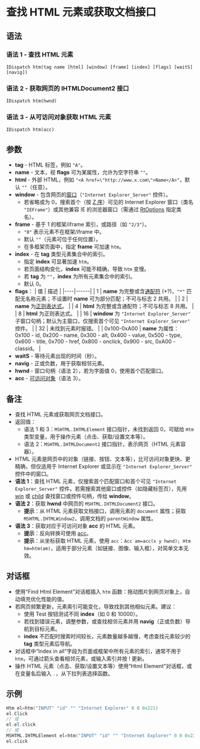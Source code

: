 # 查找 HTML 元素或获取文档接口

## 语法

### 语法 1 - 查找 HTML 元素
```
IDispatch htm(tag name [html] [window] [frame] [index] [flags] [waitS] [navig])
```

### 语法 2 - 获取网页的 IHTMLDocument2 接口
```
IDispatch htm(hwnd)
```

### 语法 3 - 从可访问对象获取 HTML 元素
```
IDispatch htm(acc)
```

## 参数
- **tag** - HTML 标签，例如 `"A"`。
- **name** - 文本，视 **flags** 可为某属性，允许为空字符串 `""`。
- **html** - 外部 HTML，例如 `"<A href=\"http://www.x.com\">Name</A>"`，默认 `""`（任意）。
- **window** - 包含网页的[窗口](../Other/IDP_WINDOWEXPRESSION.html)（`"Internet Explorer_Server"` 控件）。
  - 若省略或为 0，搜索首个（按 [Z 序](http://www.wikipedia.org/wiki/Z-order)）可见的 Internet Explorer 窗口（类名 `"IEFrame"`）或其他兼容 IE 的浏览器窗口（需通过 [RtOptions](../User/IDP_QMDLL.html#RtOptions) 指定类名）。
- **frame** - 基于 1 的框架/iframe 索引，或路径（如 `"2/3"`）。
  - `"0"` 表示元素不在框架/iframe 中。
  - 默认 `""`（元素可位于任何位置）。
  - 在多框架页面中，指定 **frame** 可加速 `htm`。
- **index** - 在 **tag** 类型元素集合中的索引。
  - 指定 **index** 可显著加速 `htm`。
  - 若页面结构变化，**index** 可能不精确，导致 `htm` 变慢。
  - 若 **tag** 为 `""`，**index** 为所有元素集合中的索引。
  - 默认 0。
- **flags**：
  | 值 | 描述 |
  |----|------|
  | 1 | **name** 为完整或含[通配符](IDP_MATCHW.md) (*?)，`"*"` 匹配无名称元素；不设置时 **name** 可为部分匹配；不可与标志 2 共用。 |
  | 2 | **name** 为[正则表达式](../RegExp/IDP_PCRE.html)。 |
  | 4 | **html** 为完整或含通配符；不可与标志 8 共用。 |
  | 8 | **html** 为正则表达式。 |
  | 16 | **window** 为 `"Internet Explorer_Server"` 子窗口句柄；默认为主窗口，仅搜索首个可见 `"Internet Explorer_Server"` 控件。 |
  | 32 | 未找到元素时报错。 |
  | 0x100-0xA00 | **name** 为属性：0x100 - id, 0x200 - name, 0x300 - alt, 0x400 - value, 0x500 - type, 0x600 - title, 0x700 - href, 0x800 - onclick, 0x900 - src, 0xA00 - classid。 |
- **waitS** - 等待元素出现的时间（秒）。
- **navig** - 正或负数，用于获取相邻元素。
- **hwnd** - 窗口句柄（语法 2），若为字面值 0，使用首个匹配窗口。
- **acc** - [可访问对象](IDP_ACC.md)（语法 3）。

## 备注
- 查找 HTML 元素或获取网页文档接口。
- 返回值：
  - 语法 1 和 3：`MSHTML.IHTMLElement` 接口指针，未找到返回 0，可赋给 `Htm` 类型变量，用于操作元素（点击、获取/设置文本等）。
  - 语法 2：`MSHTML.IHTMLDocument2` 接口指针，表示网页（HTML 元素容器）。
- HTML 元素是网页中的对象（链接、按钮、文本等），比可访问对象更快、更精确，但仅适用于 Internet Explorer 或显示在 `"Internet Explorer_Server"` 控件中的窗口。
- **语法 1**：查找 HTML 元素，仅搜索首个匹配窗口和首个可见 `"Internet Explorer_Server"` 控件。若需搜索其他窗口或控件（如隐藏标签页），先用 [win](IDP_WIN.md) 或 [child](IDP_CHILD.md) 查找窗口或控件句柄，传给 **window**。
- **语法 2**：获取 **hwnd** 中网页的 `MSHTML.IHTMLDocument2` 接口。
  - **提示**：从 HTML 元素获取文档接口，调用元素的 `document` 属性；获取 `MSHTML.IHTMLWindow2`，调用文档的 `parentWindow` 属性。
- **语法 3**：获取对应于可访问对象 **acc** 的 HTML 元素。
  - **提示**：反向转换可使用 [acc](IDP_ACC.md)。
  - **提示**：从坐标获取 HTML 元素，使用 `acc`：`Acc am=acc(x y hwnd); Htm hm=htm(am)`，适用于部分元素（如链接、图像、输入框），对简单文本无效。

## 对话框
- 使用“Find Html Element”对话框插入 `htm` 函数：拖动图片到网页对象上，自动填充优化性能的值。
- 若网页频繁更新，元素索引可能变化，导致找到其他相似元素。建议：
  - 使用 Test 按钮测试不同 **index**（如 0 和 10000）。
  - 若找到错误元素，调整参数，或查找相邻元素并用 **navig**（正或负数）导航到目标元素。
  - **index** 不匹配时搜索时间较长，元素数量越多越慢，考虑查找元素较少的 **tag** 类型元素后导航。
- 对话框中“Index in all”字段为页面或框架中所有元素的索引，通常不用于 `htm`，可通过箭头查看相邻元素，或输入索引并按 ! 更新。
- 操作 HTML 元素（点击、获取/设置文本等）使用“Html Element”对话框，或在变量名后输入 `.`，从下拉列表选择函数。

## 示例
```cpp
Htm el=htm("INPUT" "id" "" "Internet Explorer" 0 0 0x221)
el.Click
// 或
el.el.click
// 或
MSHTML.IHTMLElement el=htm("INPUT" "id" "" "Internet Explorer" 0 0 0x221)
el.click
```